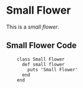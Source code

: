 # Small Flower

This is a *small flower*.

## Small Flower Code


        class Small Flower
          def small flower
            puts 'Small Flower'
          end
        end
